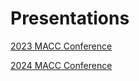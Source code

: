# Presentations

[2023 MACC Conference](https://github.com/dmccreary/genai-arch-patterns/blob/main/slides/2023-MACC-Slides.pptx)

[2024 MACC Conference](https://github.com/dmccreary/genai-arch-patterns/blob/main/slides/MACC-2024-bv-of-agents.pptx)